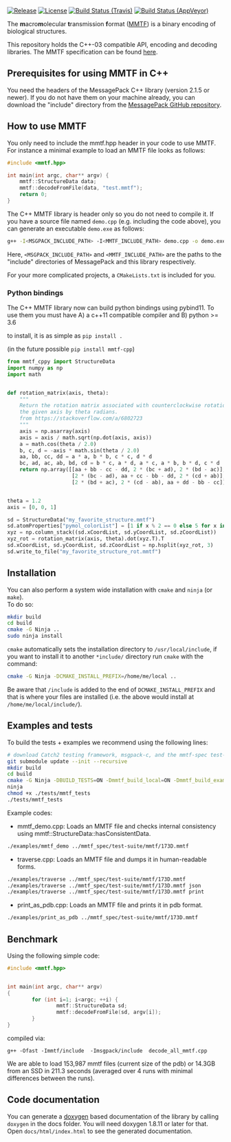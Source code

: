 <!--- Batch image URLs generated at https://shields.io -->
[![Release](https://img.shields.io/github/release/rcsb/mmtf-cpp.svg?style=flat)](https://github.com/rcsb/mmtf-cpp/releases)
[![License](https://img.shields.io/github/license/rcsb/mmtf-cpp.svg?style=flat)](https://github.com/rcsb/mmtf-cpp/blob/master/LICENSE)
[![Build Status (Travis)](https://img.shields.io/travis/rcsb/mmtf-cpp/master.svg?style=flat)](https://travis-ci.org/rcsb/mmtf-cpp)
[![Build Status (AppVeyor)](https://img.shields.io/appveyor/ci/rcsb/mmtf-cpp/master.svg?style=flat)](https://ci.appveyor.com/project/rcsb/mmtf-cpp)

The <b>m</b>acro<b>m</b>olecular <b>t</b>ransmission <b>f</b>ormat
([MMTF](http://mmtf.rcsb.org)) is a binary encoding of biological structures.

This repository holds the C++-03 compatible API, encoding and decoding
libraries. The MMTF specification can be found
[here](https://github.com/rcsb/mmtf/blob/HEAD/spec.md/).

## Prerequisites for using MMTF in C++

You need the headers of the MessagePack C++ library (version 2.1.5 or newer).
If you do not have them on your machine already, you can download the "include"
directory from the
[MessagePack GitHub repository](https://github.com/msgpack/msgpack-c).

## How to use MMTF

You only need to include the mmtf.hpp header in your code to use MMTF.
For instance a minimal example to load an MMTF file looks as follows:

```C
#include <mmtf.hpp>

int main(int argc, char** argv) {
    mmtf::StructureData data;
    mmtf::decodeFromFile(data, "test.mmtf");
    return 0;
}
```

The C++ MMTF library is header only so you do not need to compile it. If you
have a source file named `demo.cpp` (e.g. including the code above), you can
generate an executable `demo.exe` as follows:

```bash
g++ -I<MSGPACK_INCLUDE_PATH> -I<MMTF_INCLUDE_PATH> demo.cpp -o demo.exe
```

Here, `<MSGPACK_INCLUDE_PATH>` and `<MMTF_INCLUDE_PATH>` are the paths to the
"include" directories of MessagePack and this library respectively.

For your more complicated projects, a `CMakeLists.txt` is included for you.


### Python bindings

The C++ MMTF library now can build python bindings using pybind11.  To use them
you must have A) a c++11 compatible compiler and B) python >= 3.6

to install, it is as simple as `pip install .`

(in the future possible `pip install mmtf-cpp`)

```python
from mmtf_cppy import StructureData
import numpy as np
import math


def rotation_matrix(axis, theta):
    """
    Return the rotation matrix associated with counterclockwise rotation about
    the given axis by theta radians.
    from https://stackoverflow.com/a/6802723
    """
    axis = np.asarray(axis)
    axis = axis / math.sqrt(np.dot(axis, axis))
    a = math.cos(theta / 2.0)
    b, c, d = -axis * math.sin(theta / 2.0)
    aa, bb, cc, dd = a * a, b * b, c * c, d * d
    bc, ad, ac, ab, bd, cd = b * c, a * d, a * c, a * b, b * d, c * d
    return np.array([[aa + bb - cc - dd, 2 * (bc + ad), 2 * (bd - ac)],
                     [2 * (bc - ad), aa + cc - bb - dd, 2 * (cd + ab)],
                     [2 * (bd + ac), 2 * (cd - ab), aa + dd - bb - cc]])


theta = 1.2
axis = [0, 0, 1]

sd = StructureData("my_favorite_structure.mmtf")
sd.atomProperties["pymol_colorList"] = [1 if x % 2 == 0 else 5 for x in sd.xCoordList]
xyz = np.column_stack((sd.xCoordList, sd.yCoordList, sd.zCoordList))
xyz_rot = rotation_matrix(axis, theta).dot(xyz.T).T
sd.xCoordList, sd.yCoordList, sd.zCoordList = np.hsplit(xyz_rot, 3)
sd.write_to_file("my_favorite_structure_rot.mmtf")

```



## Installation
You can also perform a system wide installation with `cmake` and `ninja` (or `make`).  
To do so:
```bash
mkdir build
cd build
cmake -G Ninja ..
sudo ninja install
```

`cmake` automatically sets the installation directory to `/usr/local/include`, if you want to install it to another `*include/` directory
run `cmake` with the command:
```bash
cmake -G Ninja -DCMAKE_INSTALL_PREFIX=/home/me/local ..
```
Be aware that `/include` is added to the end of `DCMAKE_INSTALL_PREFIX` and that is where your files are installed (i.e. the above would install at `/home/me/local/include/`).


## Examples and tests

To build the tests + examples we recommend using the following lines:

```bash
# download Catch2 testing framework, msgpack-c, and the mmtf-spec test-dataset
git submodule update --init --recursive
mkdir build
cd build
cmake -G Ninja -DBUILD_TESTS=ON -Dmmtf_build_local=ON -Dmmtf_build_examples=ON ..
ninja
chmod +x ./tests/mmtf_tests
./tests/mmtf_tests
```

Example codes:
- mmtf_demo.cpp: Loads an MMTF file and checks internal consistency using
            mmtf::StructureData::hasConsistentData.
```bash
./examples/mmtf_demo ../mmtf_spec/test-suite/mmtf/173D.mmtf
```
- traverse.cpp: Loads an MMTF file and dumps it in human-readable forms.
```bash
./examples/traverse ../mmtf_spec/test-suite/mmtf/173D.mmtf
./examples/traverse ../mmtf_spec/test-suite/mmtf/173D.mmtf json
./examples/traverse ../mmtf_spec/test-suite/mmtf/173D.mmtf print
```

- print_as_pdb.cpp: Loads an MMTF file and prints it in pdb format.
```bash
./examples/print_as_pdb ../mmtf_spec/test-suite/mmtf/173D.mmtf
```

## Benchmark

Using the following simple code:
```cpp
#include <mmtf.hpp>


int main(int argc, char** argv)
{
        for (int i=1; i<argc; ++i) {
                mmtf::StructureData sd;
                mmtf::decodeFromFile(sd, argv[i]);
        }
}
```
compiled via:
```
g++ -Ofast -Immtf/include  -Imsgpack/include  decode_all_mmtf.cpp
```

We are able to load 153,987 mmtf files (current size of the pdb) or 14.3GB from an SSD in 211.3 seconds (averaged over 4 runs with minimal differences between the runs).

## Code documentation

You can generate a [doxygen](http://www.doxygen.org) based documentation of the
library by calling `doxygen` in the docs folder. You will need doxygen 1.8.11 or
later for that. Open `docs/html/index.html` to see the generated documentation.
